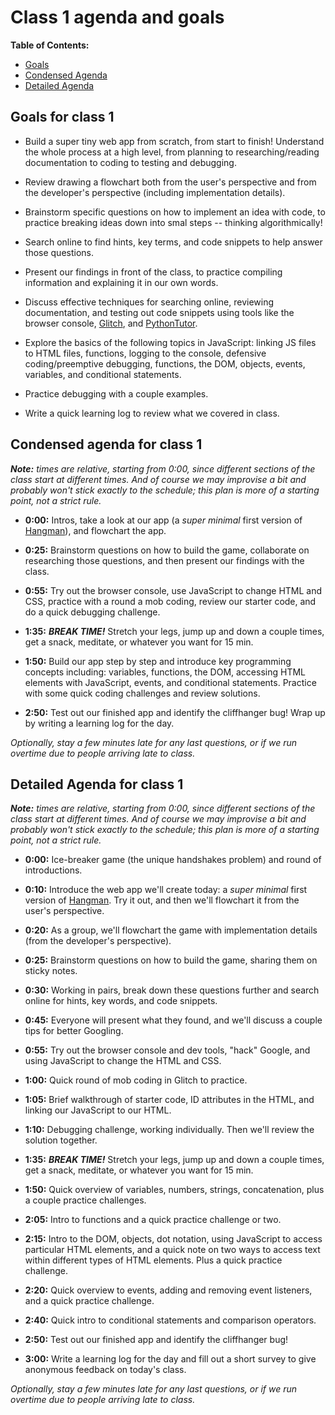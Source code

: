 # Class 1 agenda and goals

**Table of Contents:**
  - [Goals](#goals-for-class-1)
  - [Condensed Agenda](#condensed-agenda-for-class-1)
  - [Detailed Agenda](#detailed-agenda-for-class-1)

## Goals for class 1

  - Build a super tiny web app from scratch, from start to finish! Understand the whole process at a high level, from planning to researching/reading documentation to coding to testing and debugging.

  - Review drawing a flowchart both from the user's perspective and from the developer's perspective (including implementation details).

  - Brainstorm specific questions on how to implement an idea with code, to practice breaking ideas down into smal steps -- thinking algorithmically!

  - Search online to find hints, key terms, and code snippets to help answer those questions.

  - Present our findings in front of the class, to practice compiling information and explaining it in our own words.

  - Discuss effective techniques for searching online, reviewing documentation, and testing out code snippets using tools like the browser console, [Glitch](https://glitch.com/), and [PythonTutor](http://pythontutor.com/).

  - Explore the basics of the following topics in JavaScript: linking JS files to HTML files, functions, logging to the console, defensive coding/preemptive debugging, functions, the DOM, objects, events, variables, and conditional statements.

  - Practice debugging with a couple examples.

  - Write a quick learning log to review what we covered in class.


## Condensed agenda for class 1

***Note:** times are relative, starting from 0:00, since different sections of the class start at different times. And of course we may improvise a bit and probably won't stick exactly to the schedule; this plan is more of a starting point, not a strict rule.*

 - **0:00:** Intros, take a look at our app (a *super minimal* first version of [Hangman](https://en.wikipedia.org/wiki/Hangman_(game))), and flowchart the app.

  - **0:25:** Brainstorm questions on how to build the game, collaborate on researching those questions, and then present our findings with the class.

  - **0:55:** Try out the browser console, use JavaScript to change HTML and CSS, practice with a round a mob coding, review our starter code, and do a quick debugging challenge.

  - **1:35:** ***BREAK TIME!*** Stretch your legs, jump up and down a couple times, get a snack, meditate, or whatever you want for 15 min.

  - **1:50:** Build our app step by step and introduce key programming concepts including: variables, functions, the DOM, accessing HTML elements with JavaScript, events, and conditional statements. Practice with some quick coding challenges and review solutions.

  - **2:50:** Test out our finished app and identify the cliffhanger bug! Wrap up by writing a learning log for the day.

*Optionally, stay a few minutes late for any last questions, or if we run overtime due to people arriving late to class.*


## Detailed Agenda for class 1

***Note:** times are relative, starting from 0:00, since different sections of the class start at different times. And of course we may improvise a bit and probably won't stick exactly to the schedule; this plan is more of a starting point, not a strict rule.*

  - **0:00:** Ice-breaker game (the unique handshakes problem) and round of introductions.

  - **0:10:** Introduce the web app we'll create today: a *super minimal* first version of [Hangman](https://en.wikipedia.org/wiki/Hangman_(game)). Try it out, and then we'll flowchart it from the user's perspective.

  - **0:20:** As a group, we'll flowchart the game with implementation details (from the developer's perspective).

  - **0:25:** Brainstorm questions on how to build the game, sharing them on sticky notes.

  - **0:30:** Working in pairs, break down these questions further and search online for hints, key words, and code snippets.

  - **0:45:** Everyone will present what they found, and we'll discuss a couple tips for better Googling.

  - **0:55:** Try out the browser console and dev tools, "hack" Google, and using JavaScript to change the HTML and CSS.

  - **1:00:** Quick round of mob coding in Glitch to practice.

  - **1:05:** Brief walkthrough of starter code, ID attributes in the HTML, and linking our JavaScript to our HTML.

  - **1:10:** Debugging challenge, working individually. Then we'll review the solution together.

  - **1:35:** ***BREAK TIME!*** Stretch your legs, jump up and down a couple times, get a snack, meditate, or whatever you want for 15 min.

  - **1:50:** Quick overview of variables, numbers, strings, concatenation, plus a couple practice challenges.

  - **2:05:** Intro to functions and a quick practice challenge or two.

  - **2:15:** Intro to the DOM, objects, dot notation, using JavaScript to access particular HTML elements, and a quick note on two ways to access text within different types of HTML elements. Plus a quick practice challenge.

  - **2:20:** Quick overview to events, adding and removing event listeners, and a quick practice challenge.

  - **2:40:** Quick intro to conditional statements and comparison operators.

  - **2:50:** Test out our finished app and identify the cliffhanger bug!

  - **3:00:** Write a learning log for the day and fill out a short survey to give anonymous feedback on today's class.

*Optionally, stay a few minutes late for any last questions, or if we run overtime due to people arriving late to class.*
